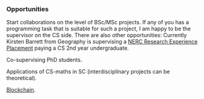 ### Opportunities

Start collaborations on the level of BSc/MSc projects. If any of you has a programming task that is suitable for such a project,
I am happy to be the supervisor on the CS side. There are also other opportunities: 
Currently Kirsten Barrett from Geography is supervising a 
[NERC Research Experience Placement](http://www.nerc.ac.uk/funding/available/postgrad/advanced/experience/) 
paying a CS 2nd year undergraduate.

Co-supervising PhD students.

Applications of CS-maths in SC (interdisciplinary projects can be theoretical).

[Blockchain](blockchain.md).
